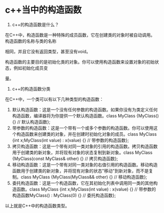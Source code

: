# c++当中的构造函数

1. c++的构造函数是什么？

在C++中，构造函数是一种特殊的成员函数，它在创建类的对象时被自动调用。构造函数的名称与类的名称

相同，并且它没有返回类型，甚至没有void。

构造函数的主要目的是初始化类的对象。你可以使用构造函数来设置对象的初始状态，例如初始化成员变

量。

1. c++的构造函数分类

在C++中，一个类可以有以下几种类型的构造函数：

1. 默认构造函数：这是一个没有任何参数的构造函数。如果你没有为类定义任何构造函数，编译器将为你提供一个默认构造函数。class MyClass {MyClass() {} // 默认构造函数};
2. 带参数的构造函数：这是一个带有一个或多个参数的构造函数。你可以使用这个构造函数来创建类的对象，并在创建时初始化对象的成员。class MyClass {int x;MyClass(int value) : x(value) {} // 带参数的构造函数};
3. 拷贝构造函数：这是一个带有对同一类对象的引用的构造函数。拷贝构造函数用于创建类的新对象，并将现有对象的状态复制到新对象。class MyClass {MyClass(const MyClass& other) {} // 拷贝构造函数};
4. 移动构造函数：这是一个带有对同一类对象的右值引用的构造函数。移动构造函数用于创建类的新对象，并将现有对象的状态"移动"到新对象，而不是复制。class MyClass {MyClass(MyClass&& other) {} // 移动构造函数};
5. 委托构造函数：这是一个构造函数，它在其初始化列表中调用同一类的其他构造函数。class MyClass {int x;MyClass(int value) : x(value) {} // 带参数的构造函数MyClass() : MyClass(0) {} // 委托构造函数};

以上就是C++中的构造函数类型。